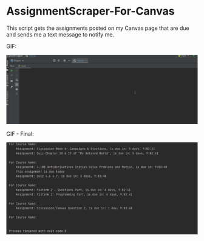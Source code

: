 # AssignmentScraper-For-Canvas
This script gets the assignments posted on my Canvas page that are due and sends me a text message to notify me.


GIF:

![showcase](https://github.com/UnGerardo/AssignmentScraper-For-Canvas/blob/main/AssignmentScraper.gif)


GIF - Final:

![showcase](https://github.com/UnGerardo/AssignmentScraper-For-Canvas/blob/main/AssignmentScraperFinal.gif)
